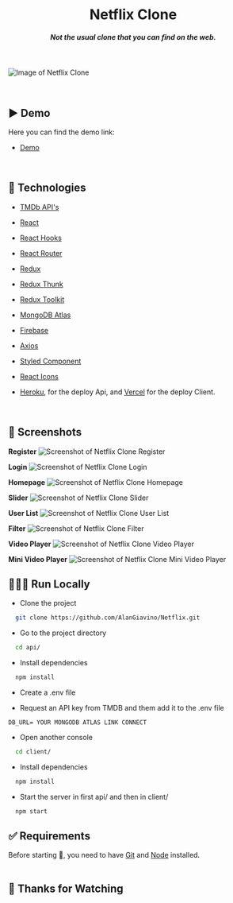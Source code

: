 <h1 align="center">Netflix Clone</h1>
<h5 align="center">Not the usual clone that you can find on the web.</h5><br/>

![Image of Netflix Clone](https://user-images.githubusercontent.com/80711598/180947699-b89965c3-7b43-401e-9a43-73a28c4d83ba.png)

<br/>

## ▶️ Demo

Here you can find the demo link:

- [Demo](https://netflix-clone-alangiavino.vercel.app/)

<br/>

## :rocket: Technologies

- [TMDb API's](https://www.themoviedb.org/)
- [React](https://reactjs.org/)
- [React Hooks](https://reactjs.org/docs/hooks-intro.html)
- [React Router](https://reactrouter.com/web/guides/quick-start)
- [Redux](https://redux.js.org/)
- [Redux Thunk](https://github.com/reduxjs/redux-thunk)
- [Redux Toolkit](https://redux-toolkit.js.org/)
- [MongoDB Atlas](https://www.mongodb.com/)
- [Firebase](https://firebase.google.com/)
- [Axios](https://axios-http.com/es/)
- [Styled Component](https://styled-components.com/)
- [React Icons](https://react-icons.github.io/react-icons/)
- [Heroku](https://www.heroku.com/), for the deploy Api, and [Vercel](https://vercel.com/) for the deploy Client.

   <br/>

## 📸 Screenshots

**Register**
![Screenshot of Netflix Clone Register](https://user-images.githubusercontent.com/80711598/180947699-b89965c3-7b43-401e-9a43-73a28c4d83ba.png)
<br/>

**Login**
![Screenshot of Netflix Clone Login](https://user-images.githubusercontent.com/80711598/180947833-3cef9938-f103-4450-858d-6a608a15e3dd.png)
<br/>

**Homepage**
![Screenshot of Netflix Clone Homepage](https://user-images.githubusercontent.com/80711598/180947893-d28b4563-ceb2-47e2-a0e0-ce49f856f0f7.png)
<br/>

**Slider**
![Screenshot of Netflix Clone Slider](https://user-images.githubusercontent.com/80711598/180947961-baeb2bfe-f8ef-45f3-9630-ba390671c71b.png)
<br/>

**User List**
![Screenshot of Netflix Clone User List](https://user-images.githubusercontent.com/80711598/180947749-0be2d6c5-a24b-4ec4-b1bd-2085d5c5f55e.png)
<br/>

**Filter**
![Screenshot of Netflix Clone Filter](https://user-images.githubusercontent.com/80711598/180947761-564c7d96-bb65-4198-97bd-df4edd186d9c.png)
<br/>

**Video Player**
![Screenshot of Netflix Clone Video Player](https://user-images.githubusercontent.com/80711598/180947802-4ec43443-c059-4d2a-bf32-2b7443a6b16d.png)
<br/>

**Mini Video Player**
![Screenshot of Netflix Clone Mini Video Player](https://user-images.githubusercontent.com/80711598/180951199-ed9d02e6-51b0-40bf-9aa8-49e460895035.png)
<br/>

## 👨🏻‍💻 Run Locally

- Clone the project

```bash
  git clone https://github.com/AlanGiavino/Netflix.git
```

- Go to the project directory

```bash
  cd api/
```

- Install dependencies

```bash
  npm install
```

- Create a .env file

- Request an API key from TMDB and them add it to the .env file

```
DB_URL= YOUR MONGODB ATLAS LINK CONNECT
```

- Open another console

```bash
  cd client/
```

- Install dependencies

```bash
  npm install
```

- Start the server in first api/ and then in client/

```bash
  npm start
```

## :white_check_mark: Requirements

Before starting :checkered_flag:, you need to have [Git](https://git-scm.com) and [Node](https://nodejs.org/en/) installed.
<br/>
<br/>

## 🤗 Thanks for Watching

